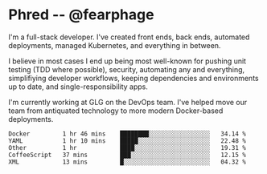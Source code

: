 # Phred -- @fearphage

I'm a full-stack developer. I've created front ends, back ends, automated deployments, managed
Kubernetes, and everything in between.

I believe in most cases I end up being most well-known for pushing unit testing (TDD where possible),
security, automating any and everything, simplifiying developer workflows, keeping dependencies and
environments up to date, and single-responsibility apps.

I'm currently working at GLG on the DevOps team. I've helped move our team from antiquated
technology to more modern Docker-based deployments.

<!--START_SECTION:waka-->
```text
Docker         1 hr 46 mins    ████████░░░░░░░░░░░░░░░░░   34.14 % 
YAML           1 hr 10 mins    █████░░░░░░░░░░░░░░░░░░░░   22.48 % 
Other          1 hr            ████░░░░░░░░░░░░░░░░░░░░░   19.31 % 
CoffeeScript   37 mins         ███░░░░░░░░░░░░░░░░░░░░░░   12.15 % 
XML            13 mins         █░░░░░░░░░░░░░░░░░░░░░░░░   04.32 %
```
<!--END_SECTION:waka-->
